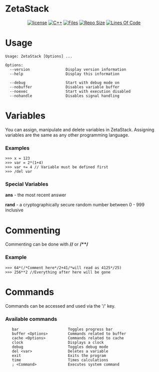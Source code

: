 # ZetaStack

<div align="center">

[![license](https://img.shields.io/github/license/Papr3ka/ZetaStack?style=flat-square)](https://github.com/Papr3ka/ZetaStack/blob/main/LICENSE)
[![C++](https://img.shields.io/badge/-C++-00599C?style=flat-square&logo=c)](https://github.com/Papr3ka)
[![Files](https://tokei.rs/b1/github/Papr3ka/ZetaStack?category=files)](https://github.com/Papr3ka/ZetaStack)
[![Repo Size](https://img.shields.io/github/repo-size/Papr3ka/ZetaStack?style=flat-square)](https://github.com/Papr3ka/ZetaStack)
[![Lines Of Code](https://tokei.rs/b1/github/Papr3ka/ZetaStack?category=code)](https://github.com/Papr3ka/ZetaStack)

</div>

# Usage

```
Usage: ZetaStack [Options] ...

Options:
  --version                Display version information
  --help                   Display this information

  --debug                  Start with debug mode on
  --nobuffer               Disables variable buffer
  --noexec                 Start with execution disabled
  --nohandle               Disables signal handling
 ```

# Variables

You can assign, manipulate and delete variables in ZetaStack. Assigning variables are the same as any other programming language.

### Examples

```
>>> x = 123
>>> var = 2*(1+4)
>>> var += 4 // Variable must be defined first
>>> /del var
```

### Special Variables

**ans** - the most recent answer

**rand** - a cryptographically secure random number between 0 - 999 inclusive

# Commenting
Commenting can be done with **//** or **/\*\*/**

### Example

```
>>> 64*(/*Comment here*/2+41/*will read as 4125*/25)
>>> 256**2 //Everything after here will be gone
```

# Commands

Commands can be accessed and used via the '/' key.

### Available commands

```
   bar                      Toggles progress bar
   buffer <Options>         Commands related to buffer
   cache <Options>          Commands related to cache
   clock                    Displays a clock
   debug                    Toggles debug mode
   del <var>                Deletes a variable
   exit                     Exits the program
   time                     Times calculations
   ; <Command>              Executes system command
```
